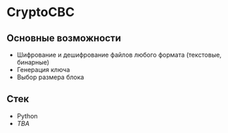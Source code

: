 # CryptoCBC
## Основные возможности
* Шифрование и дешифрование файлов любого формата (текстовые, бинарные)
* Генерация ключа
* Выбор размера блока

## Стек
* Python
* <i>TBA</i>
